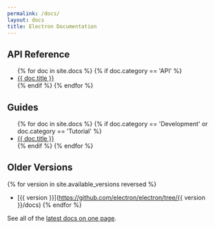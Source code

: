 ```yaml
---
permalink: /docs/
layout: docs
title: Electron Documentation
---
```


## API Reference

<ul>
{% for doc in site.docs %}
  {% if doc.category == 'API' %}
    <li>
      <a href="{{ doc.url}}">{{ doc.title }}</a>
      <!-- <span class="excerpt">{{ doc.content | strip_html | truncatewords: 50 }}</span> -->
    </li>
  {% endif %}
{% endfor %}
</ul>


## Guides

<ul>
{% for doc in site.docs %}
  {% if doc.category == 'Development' or doc.category == 'Tutorial' %}
    <li>
      <a href="{{ doc.url}}">{{ doc.title }}</a>
      <!-- <span class="excerpt">{{ doc.content | strip_html | truncatewords: 50 }}</span> -->
    </li>
  {% endif %}
{% endfor %}
</ul>


## Older Versions

{% for version in site.available_versions reversed %}
- [{{ version }}](https://github.com/electron/electron/tree/{{ version }}/docs)
{% endfor %}

See all of the [latest docs on one page](/docs/all).
